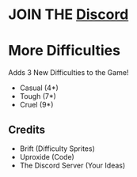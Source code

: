 # JOIN THE [Discord](https://discord.gg/gy4BrxmWrF)

# More Difficulties

Adds 3 New Difficulties to the Game!

 * Casual (4*)
 * Tough (7*)
 * Cruel (9*)

## Credits
 * Brift (Difficulty Sprites)
 * Uproxide (Code)
 * The Discord Server (Your Ideas)

